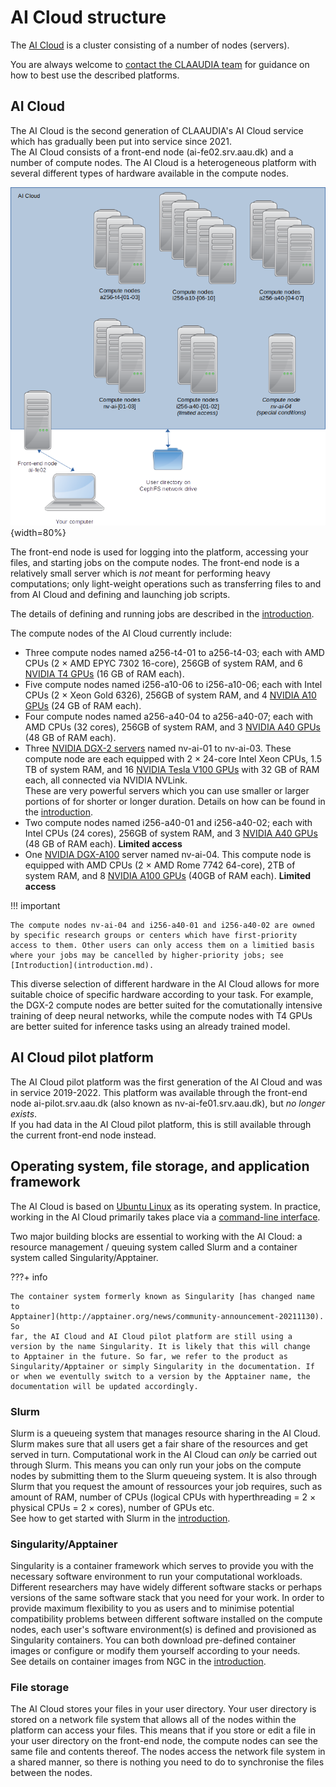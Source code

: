# AI Cloud structure

The [AI Cloud](#ai-cloud-new) is a cluster consisting of a number of
nodes (servers).

You are always welcome to [contact the CLAAUDIA
team](https://www.claaudia.aau.dk/support-advisory/) for guidance on
how to best use the described platforms.

## AI Cloud

The AI Cloud is the second generation of CLAAUDIA's AI Cloud service which has
gradually been put into service since 2021.  
The AI Cloud consists of a front-end node (ai-fe02.srv.aau.dk) and a number of compute
nodes. The AI Cloud is a heterogeneous platform with several different
types of hardware available in the compute nodes.

![AI Cloud platform](assets/img/ai-cloud-overview.png){width=80%}

The front-end node is used for logging into the platform, accessing
your files, and starting jobs on the compute nodes. The front-end node
is a relatively small server which is *not* meant for performing heavy
computations; only light-weight operations such as transferring files
to and from AI Cloud and defining and launching job scripts.

The details of defining and running jobs are described in the
[introduction](introduction.md).

The compute nodes of the AI Cloud currently include:

- Three compute nodes named a256-t4-01 to a256-t4-03; each with AMD
  CPUs (2 &times; AMD EPYC 7302 16-core), 256GB of system RAM, and 6 [NVIDIA
  T4 GPUs](https://www.nvidia.com/en-us/data-center/tesla-t4/) (16 GB
  of RAM each).
- Five compute nodes named i256-a10-06 to i256-a10-06; each with Intel
  CPUs (2 &times; Xeon Gold 6326), 256GB of system RAM, and 4 [NVIDIA
  A10
  GPUs](https://www.nvidia.com/en-us/data-center/products/a10-gpu/)
  (24 GB of RAM each).
- Four compute nodes named a256-a40-04 to a256-a40-07; each with AMD
  CPUs (32 cores), 256GB of system RAM, and 3 [NVIDIA
  A40
  GPUs](https://www.nvidia.com/en-us/data-center/a40/)
  (48 GB of RAM each).
- Three [NVIDIA DGX-2
  servers](https://www.nvidia.com/en-us/data-center/dgx-2/) named
  nv-ai-01 to nv-ai-03. These compute node are each equipped with 2
  &times; 24-core Intel Xeon CPUs, 1.5 TB of system RAM, and 16
  [NVIDIA Tesla V100
  GPUs](https://www.nvidia.com/en-us/data-center/v100/) with 32 GB of
  RAM each, all connected via NVIDIA NVLink.  
  These are very powerful servers which you can use smaller or larger
  portions of for shorter or longer duration. Details on how can be
  found in the [introduction](introduction.md).
- Two compute nodes named i256-a40-01 and i256-a40-02; each with Intel
  CPUs (24 cores), 256GB of system RAM, and 3 [NVIDIA A40
  GPUs](https://www.nvidia.com/en-us/data-center/a40/) (48 GB of RAM
  each). **Limited access**
- One [NVIDIA
  DGX-A100](https://www.nvidia.com/en-us/data-center/dgx-a100/) server
  named nv-ai-04. This compute node is equipped with AMD CPUs (2
  &times; AMD Rome 7742 64-core), 2TB of system RAM, and 8 [NVIDIA
  A100 GPUs](https://www.nvidia.com/en-us/data-center/a100/) (40GB of
  RAM each). **Limited access**
  
!!! important

    The compute nodes nv-ai-04 and i256-a40-01 and i256-a40-02 are owned
	by specific research groups or centers which have first-priority
	access to them. Other users can only access them on a limitied basis
	where your jobs may be cancelled by higher-priority jobs; see
    [Introduction](introduction.md).

This diverse selection of
different hardware in the AI Cloud allows for more suitable choice of
specific hardware according to your task. For example, the DGX-2
compute nodes are better suited for the
comutationally intensive training of deep neural networks, while the
compute nodes with T4 GPUs are better suited for inference tasks using
an already trained model.

## AI Cloud pilot platform

The AI Cloud pilot platform was the first generation of the AI Cloud
and was in service 2019-2022. This platform was available through the
front-end node ai-pilot.srv.aau.dk (also known as
nv-ai-fe01.srv.aau.dk), but *no longer exists*.  
If you had data in the AI Cloud pilot platform, this is still
available through the current front-end node instead.

## Operating system, file storage, and application framework

The AI Cloud is based on [Ubuntu
Linux](https://en.wikipedia.org/wiki/Ubuntu) as its operating
system. In practice, working in the AI Cloud primarily takes place via
a [command-line
interface](https://en.wikipedia.org/wiki/Command-line_interface).

Two major building blocks are essential to working with the AI Cloud:
a resource management / queuing system called Slurm and a container
system called Singularity/Apptainer.

???+ info

    The container system formerly known as Singularity [has changed name
    to
    Apptainer](http://apptainer.org/news/community-announcement-20211130). So
    far, the AI Cloud and AI Cloud pilot platform are still using a
    version by the name Singularity. It is likely that this will change
    to Apptainer in the future. So far, we refer to the product as
    Singularity/Apptainer or simply Singularity in the documentation. If
    or when we eventully switch to a version by the Apptainer name, the
    documentation will be updated accordingly.

### Slurm

Slurm is a queueing system that manages resource sharing in the AI
Cloud. Slurm makes sure that all users get a fair share of the
resources and get served in turn. Computational work in the AI Cloud
can *only* be carried out through Slurm. This means you can only run
your jobs on the compute nodes by submitting them to the Slurm
queueing system. It is also through Slurm that you request the amount
of ressources your job requires, such as amount of RAM, number of CPUs
(logical CPUs with hyperthreading = 2 &times; physical CPUs = 2
&times; cores), number of GPUs etc.  
See how to get started with Slurm in the
[introduction](introduction.md).

### Singularity/Apptainer

Singularity is a container framework which serves to provide you with
the necessary software environment to run your computational
workloads. Different researchers may have widely different software
stacks or perhaps versions of the same software stack that you need
for your work. In order to provide maximum flexibility to you as users
and to minimise potential compatibility problems between different
software installed on the compute nodes, each user's software
environment(s) is defined and provisioned as Singularity
containers. You can both download pre-defined container images or
configure or modify them yourself according to your needs.  
See details on container images from NGC in the
[introduction](introduction.md).

### File storage

The AI Cloud stores your
files in your user directory. Your user directory is stored on a
network file system that allows all of the nodes within the platform
can access your files. This means that if you store or edit a file in
your user directory on the front-end node, the compute nodes
can see the same file and contents thereof. The nodes
access the network file system in a shared manner, so there is nothing
you need to do to synchronise the files between the nodes.

